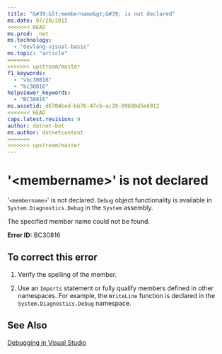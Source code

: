 ```yaml
---
title: "&#39;&lt;membername&gt;&#39; is not declared"
ms.date: 07/20/2015
<<<<<<< HEAD
ms.prod: .net
ms.technology: 
  - "devlang-visual-basic"
ms.topic: "article"
=======
>>>>>>> upstream/master
f1_keywords: 
  - "vbc30816"
  - "bc30816"
helpviewer_keywords: 
  - "BC30816"
ms.assetid: d6704bed-bb76-47c6-ac28-09608d5e6912
<<<<<<< HEAD
caps.latest.revision: 9
author: dotnet-bot
ms.author: dotnetcontent
=======
>>>>>>> upstream/master
---
```

# &#39;&lt;membername&gt;&#39; is not declared
'`<membername>`' is not declared. `Debug` object functionality is available in `System.Diagnostics.Debug` in the `System` assembly.  
  
 The specified member name could not be found.  
  
 **Error ID:** BC30816  
  
## To correct this error  
  
1.  Verify the spelling of the member.  
  
2.  Use an `Imports` statement or fully qualify members defined in other namespaces. For example, the `WriteLine` function is declared in the `System.Diagnostics.Debug` namespace.  
  
## See Also  
 [Debugging in Visual Studio](/visualstudio/debugger/debugging-in-visual-studio)
